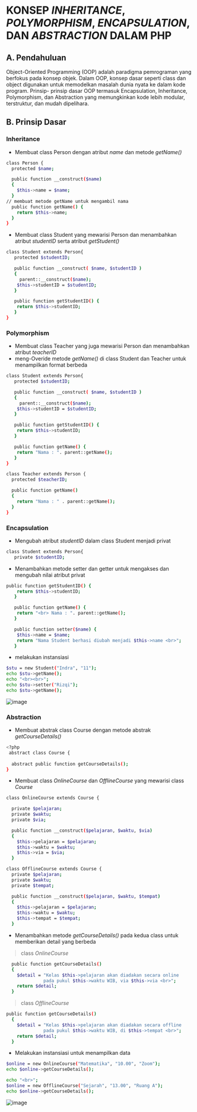 # KONSEP _INHERITANCE_, _POLYMORPHISM_, _ENCAPSULATION_, DAN _ABSTRACTION_ DALAM PHP

## A. Pendahuluan
Object-Oriented Programming (OOP) adalah paradigma pemrograman yang
berfokus pada konsep objek. Dalam OOP, konsep dasar seperti class dan object
digunakan untuk memodelkan masalah dunia nyata ke dalam kode program. Prinsip-
prinsip dasar OOP termasuk Encapsulation, Inheritance, Polymorphism, dan
Abstraction yang memungkinkan kode lebih modular, terstruktur, dan mudah
dipelihara.

## B. Prinsip Dasar 

### Inheritance
  -  Membuat class Person dengan atribut _name_ dan metode _getName()_
```sh
class Person {
  protected $name;

  public function __construct($name)
  {
    $this->name = $name;
  }
// membuat metode getName untuk mengambil nama
  public function getName() {
    return $this->name;
  }
}
```
  -  Membuat class Student yang mewarisi Person dan menambahkan atribut _studentID_ serta atribut _getStudent()_
```sh
class Student extends Person{
   protected $studentID;

   public function __construct( $name, $studentID )
   {
     parent::__construct($name);
    $this->studentID = $studentID;
   }

   public function getStudentID() {
    return $this->studentID;
   }
}
```
### Polymorphism
  -  Membuat class Teacher yang juga mewarisi Person dan menambahkan atribut _teacherID_
  -  meng-Overide metode _getName()_ di class Student dan Teacher untuk menampilkan format berbeda
```sh
class Student extends Person{
   protected $studentID;

   public function __construct( $name, $studentID )
   {
     parent::__construct($name);
    $this->studentID = $studentID;
   }

   public function getStudentID() {
    return $this->studentID;
   }

   public function getName() {
    return "Nama : ". parent::getName();
   }
}
```

```sh
class Teacher extends Person {
  protected $teacherID;

  public function getName()
  {
    return "Nama : " . parent::getName();
  }
}
```

### Encapsulation
  -  Mengubah atribut _studentID_ dalam class Student menjadi privat
```sh
class Student extends Person{
   private $studentID;
```
  -  Menambahkan metode setter dan getter untuk mengakses dan mengubah nilai atribut privat
```sh
public function getStudentID() {
    return $this->studentID;
   }

   public function getName() {
    return "<br> Nama : ". parent::getName();
   }

   public function setter($name) {
    $this->name = $name;
    return "Nama Student berhasi diubah menjadi $this->name <br>";
   }
```
-  melakukan instansiasi
```sh
$stu = new Student("Indra", "11");
echo $stu->getName();
echo "<br><br>";
echo $stu->setter("Rizqi");
echo $stu->getName();
```
![image](https://github.com/user-attachments/assets/22e79dde-7dc9-4040-8a2e-1ff9fd90a916)


### Abstraction
-  Membuat abstrak class Course dengan metode abstrak _getCourseDetails()_
```sh
<?php
 abstract class Course {
  
  abstract public function getCourseDetails();
}
```
-  Membuat class _OnlineCourse_ dan _OfflineCourse_ yang mewarisi class _Course_
```sh
class OnlineCourse extends Course {

  private $pelajaran;
  private $waktu;
  private $via;

  public function __construct($pelajaran, $waktu, $via)
  {
    $this->pelajaran = $pelajaran;
    $this->waktu = $waktu;
    $this->via = $via;
  }
```
```sh
class OfflineCourse extends Course {
  private $pelajaran;
  private $waktu;
  private $tempat;

  public function __construct($pelajaran, $waktu, $tempat)
  {
    $this->pelajaran = $pelajaran;
    $this->waktu = $waktu;
    $this->tempat = $tempat;
  }
```
-  Menambahkan metode _getCourseDetails()_ pada kedua class untuk memberikan detail yang berbeda
> class _OnlineCourse_
```sh
  public function getCourseDetails()
  {
    $detail = "Kelas $this->pelajaran akan diadakan secara online
              pada pukul $this->waktu WIB, via $this->via <br>";
    return $detail;
  }
```
> class _OfflineCourse_
```sh
public function getCourseDetails()
  {
    $detail = "Kelas $this->pelajaran akan diadakan secara offline
              pada pukul $this->waktu WIB, di $this->tempat <br>";
    return $detail;
  }
```
-  Melakukan instansiasi untuk menampilkan data
```sh
$online = new OnlineCourse("Matematika", "10.00", "Zoom");
echo $online->getCourseDetails();

echo "<br>";
$online = new OfflineCourse("Sejarah", "13.00", "Ruang A");
echo $online->getCourseDetails();
```
![image](https://github.com/user-attachments/assets/9b388532-3f44-4b2f-9267-60043e54b779)
